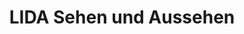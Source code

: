 ---
title: "LIDA Sehen und Aussehen"
url: /moosburg-a-d-isar/lida-sehen-und-aussehen-herrnstrasse/
shop: Schmuck
---